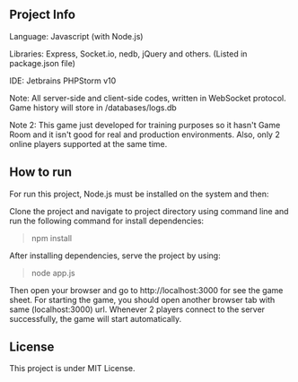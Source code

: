 ## Project Info ##

Language: Javascript (with Node.js)

Libraries: Express, Socket.io, nedb, jQuery and others. (Listed in package.json file)

IDE: Jetbrains PHPStorm v10

Note: All server-side and client-side codes, written in WebSocket protocol. Game history will store in /databases/logs.db

Note 2: This game just developed for training purposes so it hasn't Game Room and it isn't good for real and production environments. Also, only 2 online players supported at the same time.

## How to run ##

For run this project, Node.js must be installed on the system and then:

Clone the project and navigate to project directory using command line and run the following command for install dependencies:

> npm install

After installing dependencies, serve the project by using:

> node app.js

Then open your browser and go to http://localhost:3000 for see the game sheet.
For starting the game, you should open another browser tab with same (localhost:3000) url. Whenever 2 players connect to the server successfully, the game will start automatically.

## License ##

This project is under MIT License.